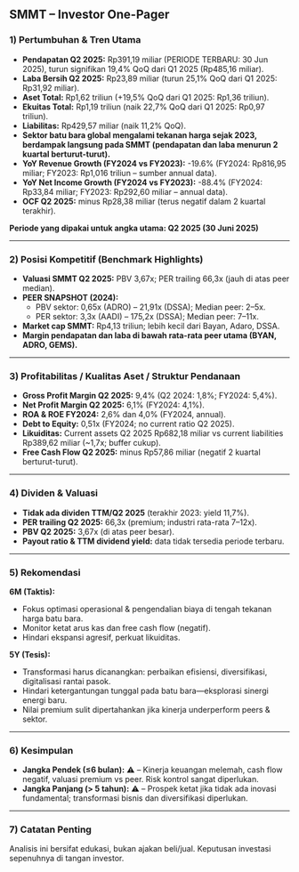 ## SMMT – Investor One-Pager

### 1) Pertumbuhan & Tren Utama

- **Pendapatan Q2 2025:** Rp391,19 miliar (PERIODE TERBARU: 30 Jun 2025), turun signifikan 19,4% QoQ dari Q1 2025 (Rp485,16 miliar).
- **Laba Bersih Q2 2025:** Rp23,89 miliar (turun 25,1% QoQ dari Q1 2025: Rp31,92 miliar).
- **Aset Total:** Rp1,62 triliun (+19,5% QoQ dari Q1 2025: Rp1,36 triliun).
- **Ekuitas Total:** Rp1,19 triliun (naik 22,7% QoQ dari Q1 2025: Rp0,97 triliun).
- **Liabilitas:** Rp429,57 miliar (naik 11,2% QoQ).
- **Sektor batu bara global mengalami tekanan harga sejak 2023, berdampak langsung pada SMMT (pendapatan dan laba menurun 2 kuartal berturut-turut).**
- **YoY Revenue Growth (FY2024 vs FY2023):** -19.6% (FY2024: Rp816,95 miliar; FY2023: Rp1,016 triliun – sumber annual data).
- **YoY Net Income Growth (FY2024 vs FY2023):** -88.4% (FY2024: Rp33,84 miliar; FY2023: Rp292,60 miliar – annual data).
- **OCF Q2 2025:** minus Rp28,38 miliar (terus negatif dalam 2 kuartal terakhir).

**Periode yang dipakai untuk angka utama: Q2 2025 (30 Juni 2025)**

---

### 2) Posisi Kompetitif (Benchmark Highlights)

- **Valuasi SMMT Q2 2025:** PBV 3,67x; PER trailing 66,3x (jauh di atas peer median).
- **PEER SNAPSHOT (2024):**
  - PBV sektor: 0,65x (ADRO) – 21,91x (DSSA); Median peer: 2–5x.
  - PER sektor: 3,3x (AADI) – 175,2x (DSSA); Median peer: 7–11x.
- **Market cap SMMT:** Rp4,13 triliun; lebih kecil dari Bayan, Adaro, DSSA.
- **Margin pendapatan dan laba di bawah rata-rata peer utama (BYAN, ADRO, GEMS).**

---

### 3) Profitabilitas / Kualitas Aset / Struktur Pendanaan

- **Gross Profit Margin Q2 2025:** 9,4% (Q2 2024: 1,8%; FY2024: 5,4%).
- **Net Profit Margin Q2 2025:** 6,1% (FY2024: 4,1%).
- **ROA & ROE FY2024:** 2,6% dan 4,0% (FY2024, annual).
- **Debt to Equity:** 0,51x (FY2024; no current ratio Q2 2025).
- **Likuiditas:** Current assets Q2 2025 Rp682,18 miliar vs current liabilities Rp389,62 miliar (~1,7x; buffer cukup).
- **Free Cash Flow Q2 2025:** minus Rp57,86 miliar (negatif 2 kuartal berturut-turut).

---

### 4) Dividen & Valuasi

- **Tidak ada dividen TTM/Q2 2025** (terakhir 2023: yield 11,7%).
- **PER trailing Q2 2025:** 66,3x (premium; industri rata-rata 7–12x).
- **PBV Q2 2025:** 3,67x (di atas peer besar).
- **Payout ratio & TTM dividend yield:** data tidak tersedia periode terbaru.

---

### 5) Rekomendasi

**6M (Taktis):**
- Fokus optimasi operasional & pengendalian biaya di tengah tekanan harga batu bara.
- Monitor ketat arus kas dan free cash flow (negatif).
- Hindari ekspansi agresif, perkuat likuiditas.

**5Y (Tesis):**
- Transformasi harus dicanangkan: perbaikan efisiensi, diversifikasi, digitalisasi rantai pasok.
- Hindari ketergantungan tunggal pada batu bara—eksplorasi sinergi energi baru.
- Nilai premium sulit dipertahankan jika kinerja underperform peers & sektor.

---

### 6) Kesimpulan

- **Jangka Pendek (≤6 bulan):** ⚠️ – Kinerja keuangan melemah, cash flow negatif, valuasi premium vs peer. Risk kontrol sangat diperlukan.
- **Jangka Panjang (> 5 tahun):** ⚠️ – Prospek ketat jika tidak ada inovasi fundamental; transformasi bisnis dan diversifikasi diperlukan.

---

### 7) Catatan Penting

Analisis ini bersifat edukasi, bukan ajakan beli/jual. Keputusan investasi sepenuhnya di tangan investor.
